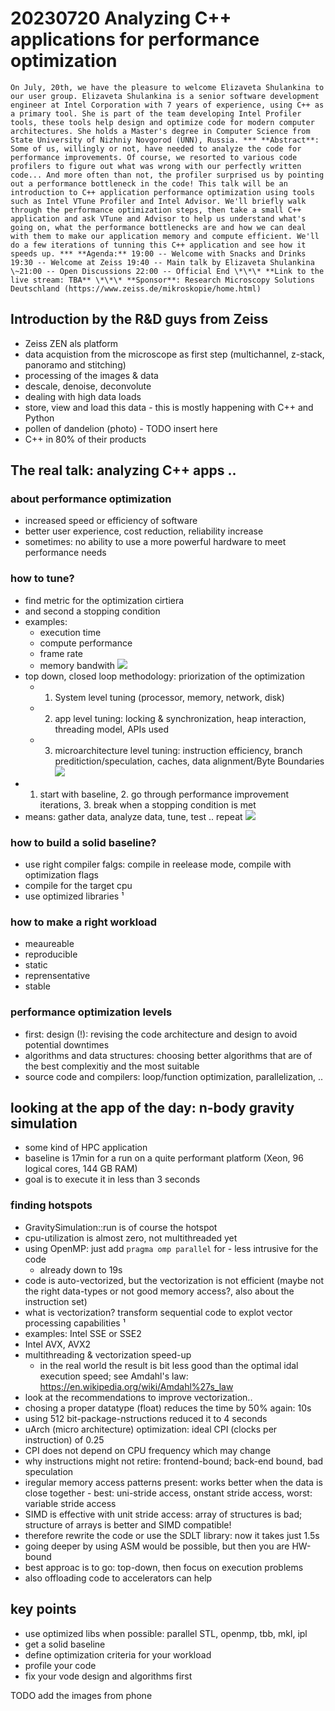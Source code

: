 # 20230720 Analyzing C++ applications for performance optimization

```
On July, 20th, we have the pleasure to welcome Elizaveta Shulankina to our user group. Elizaveta Shulankina is a senior software development engineer at Intel Corporation with 7 years of experience, using C++ as a primary tool. She is part of the team developing Intel Profiler tools, these tools help design and optimize code for modern computer architectures. She holds a Master's degree in Computer Science from State University of Nizhniy Novgorod (UNN), Russia. *** **Abstract**: Some of us, willingly or not, have needed to analyze the code for performance improvements. Of course, we resorted to various code profilers to figure out what was wrong with our perfectly written code... And more often than not, the profiler surprised us by pointing out a performance bottleneck in the code! This talk will be an introduction to C++ application performance optimization using tools such as Intel VTune Profiler and Intel Advisor. We'll briefly walk through the performance optimization steps, then take a small C++ application and ask VTune and Advisor to help us understand what's going on, what the performance bottlenecks are and how we can deal with them to make our application memory and compute efficient. We'll do a few iterations of tunning this C++ application and see how it speeds up. *** **Agenda:** 19:00 -- Welcome with Snacks and Drinks 19:30 -- Welcome at Zeiss 19:40 -- Main talk by Elizaveta Shulankina \~21:00 -- Open Discussions 22:00 -- Official End \*\*\* **Link to the live stream: TBA** \*\*\* **Sponsor**: Research Microscopy Solutions Deutschland (https://www.zeiss.de/mikroskopie/home.html)
```

## Introduction by the R&D guys from Zeiss
* Zeiss ZEN als platform
* data acquistion from the microscope as first step (multichannel, z-stack, panoramo and stitching)
* processing of the images & data
* descale, denoise, deconvolute
* dealing with high data loads
* store, view and load this data - this is mostly happening with C++ and Python
* pollen of dandelion (photo) - TODO insert here
* C++ in 80% of their products

## The real talk: analyzing C++ apps ..
### about performance optimization
* increased speed or efficiency of software
* better user experience, cost reduction, reliability increase
* sometimes: no ability to use a more powerful hardware to meet performance needs
### how to tune?
* find metric for the optimization cirtiera
* and second a stopping condition
* examples:
  * execution time
  * compute performance
  * frame rate
  * memory bandwith
![](img01.png)
* top down, closed loop methodology: priorization of the optimization
  * 1. System level tuning (processor, memory, network, disk)
  * 2. app level tuning: locking & synchronization, heap interaction, threading model, APIs used
  * 3. microarchitecture level tuning: instruction efficiency, branch preditiction/speculation, caches, data alignment/Byte Boundaries
 ![](img02.png) 
* 1. start with baseline, 2. go through performance improvement iterations, 3. break when a stopping condition is met
*  means: gather data, analyze data, tune, test .. repeat
![](img03.png)

### how to build a solid baseline?
* use right compiler falgs: compile in reelease mode, compile with optimization flags
* compile for the target cpu
* use optimized libraries
¹[](img04.png)
### how to make a right workload
* meaureable
* reproducible
* static
* reprensentative
* stable
### performance optimization levels
* first: design (!): revising the code architecture and design to avoid potential downtimes
* algorithms and data structures: choosing better algorithms that are of the best complexitiy and the most suitable
* source code and compilers: loop/function optimization, parallelization, ..

## looking at the app of the day: n-body gravity simulation
* some kind of HPC application
* baseline is 17min for a run on a quite performant platform (Xeon, 96 logical cores, 144 GB RAM)
* goal is to execute it in less than 3 seconds
### finding hotspots
* GravitySimulation::run is of course the hotspot
* cpu-utilization is almost zero, not multithreaded yet
* using OpenMP: just add `pragma omp parallel` for - less intrusive for the code
  * already down to 19s
* code is auto-vectorized, but the vectorization is not efficient (maybe not the right data-types or not good memory access?, also about the instruction set)
* what is vectorization? transform sequential code to explot vector processing capabilities
¹[](img05.png)
* examples: Intel SSE or SSE2
* Intel AVX, AVX2
* multithreading & vectorization speed-up
  * in the real world the result is bit less good than the optimal idal execution speed; see Amdahl's law: https://en.wikipedia.org/wiki/Amdahl%27s_law
* look at the recommendations to improve vectorization..
* chosing a proper datatype (float) reduces the time by 50% again: 10s
* using 512 bit-package-nstructions reduced it to 4 seconds
* uArch (micro architecture) optimization: ideal CPI (clocks per instruction) of 0.25
* CPI does not depend on CPU frequency which may change
* why instructions might not retire: frontend-bound; back-end bound, bad speculation
* iregular memory access patterns present: works better when the data is close together - best: uni-stride access, onstant stride access, worst: variable stride access
* SIMD is effective with unit stride access: array of structures is bad; structure of arrays is better and SIMD compatible!
* therefore rewrite the code or use the SDLT library: now it takes just 1.5s
* going deeper by using ASM would be possible, but then you are HW-bound
* best approac is to go: top-down, then focus on execution problems
* also offloading code to accelerators can help

## key points
* use optimized libs when possible: parallel STL, openmp, tbb, mkl, ipl
* get a solid baseline
* define optimization criteria for your workload
* profile your code
* fix your vode design and algorithms first

TODO add the images from phone
